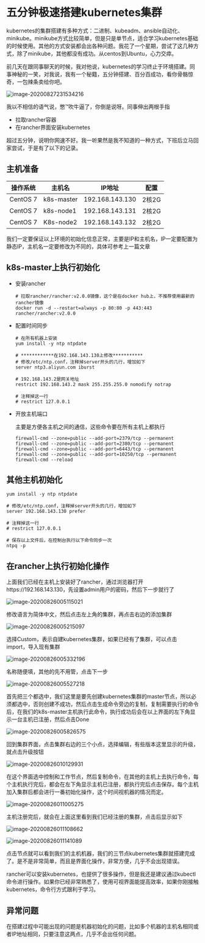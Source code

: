 # 五分钟极速搭建kubernetes集群

kubernetes的集群搭建有多种方式：二进制、kubeadm、ansible自动化、minikube。minikube方式比较简单，但是只是单节点，适合学习kubernetes基础的时候使用。其他的方式安装都会出各种问题。我花了一个星期，尝试了这几种方式，除了minikube，其他都没有成功。从centos到Ubuntu，心力交瘁。

前几天在跟同事聊天的时候，我对他说，kubernetes的学习终止于环境搭建。同事神秘的一笑，对我说，我有一个秘籍，五分钟搭建、百分百成功，看你骨骼惊奇，一包辣条卖给你吧。

![image-20200827231534216](https://tva1.sinaimg.cn/large/007S8ZIlly1gi5s0g2gtzj309408yju9.jpg)

我以不相信的语气说，憋™吹牛逼了，你倒是说呀。同事伸出两根手指

- 拉取rancher容器
- 在rancher界面安装kubernetes

超过五分钟，说明你网速不好。我一听果然是我不知道的一种方式，下班后立马回家尝试，于是有了以下的记录。

## 主机准备

| 操作系统 | 主机名     | IP地址          | 配置  |
| -------- | ---------- | --------------- | ----- |
| CentOS 7 | k8s-master | 192.168.143.130 | 2核2G |
| CentOS 7 | k8s-node1  | 192.168.143.131 | 2核2G |
| CentOS 7 | K8s-node2  | 192.168.143.132 | 2核2G |

我们一定要保证以上环境的初始化信息正常，主要是IP和主机名，IP一定要配置为静态IP，主机名一定要修改为不同的，具体可参考上一篇文章

## k8s-master上执行初始化

- 安装rancher

  ```shell
  # 拉取rancher/rancher:v2.0.0镜像，这个是在docker hub上，不推荐使用最新的rancher镜像
  docker run -d --restart=always -p 80:80 -p 443:443 rancher/rancher:v2.0.0
  ```

- 配置时间同步

  ```shell
  # 在所有机器上安装
  yum install -y ntp ntpdate
  
  # ************在192.168.143.130上修改***********
  # 修改/etc/ntp.conf，注释掉server开头的几行，增加如下
  server ntp3.aliyun.com iburst
  
  # 192.168.143.2是网关地址
  restrict 192.168.143.2 mask 255.255.255.0 nomodify notrap
  
  # 注释掉这一行
  # restrict 127.0.0.1
  ```
  
- 开放主机端口
  
  主要是方便各主机之间的通信，这些命令要在所有主机上都执行
  
  ```shell
  firewall-cmd --zone=public --add-port=2379/tcp --permanent
  firewall-cmd --zone=public --add-port=2380/tcp --permanent
  firewall-cmd --zone=public --add-port=6443/tcp --permanent
  firewall-cmd --zone=public --add-port=10250/tcp --permanent
  firewall-cmd --reload
  ```
  
  

## 其他主机初始化

```shell
yum install -y ntp ntpdate

# 修改/etc/ntp.conf，注释掉server开头的几行，增加如下
server 192.168.143.130 prefer

# 注释掉这一行
# restrict 127.0.0.1

# 保存以上文件后，在控制台执行以下命令同步一次
ntpq -p
```



## 在rancher上执行初始化操作

上面我们已经在主机上安装好了rancher，通过浏览器打开https://192.168.143.130，先设置admin用户的密码，然后下一步就行了

![image-20200826005115021](https://tva1.sinaimg.cn/large/007S8ZIlly1gi3jjd34x6j317v0pi75s.jpg)

  修改语言为简体中文，然后点击左上角的集群，再点击右边的添加集群

![image-20200826005215097](https://tva1.sinaimg.cn/large/007S8ZIlly1gi3jkd71cvj311p067gm6.jpg)

选择Custom，表示自建kubernetes集群，如果已经有了集群，可以点击import，导入现有集群

![image-20200826005332196](https://tva1.sinaimg.cn/large/007S8ZIlly1gi3jlphx0ij31360j1dhk.jpg)

名称随便填，其他的先不用管，点击下一步

![image-20200826005527218](https://tva1.sinaimg.cn/large/007S8ZIlly1gi3jnp3nwcj313w0l3q5u.jpg)

首先把三个都选中，我们这里是要先创建kubernetes集群的master节点，所以必须都选中，否则创建不成功，然后点击生成命令旁边的复制，复制需要执行的命令后，在我们的k8s-master主机执行此命令，执行成功后会在以上界面的左下角显示一台主机已注册，然后点击Done

![image-20200826005826575](https://tva1.sinaimg.cn/large/007S8ZIlly1gi3jr5uoenj312j0aogmn.jpg)

回到集群界面，点击集群右边的三个小点，选择编辑，有些版本这里显示的升级，就点击升级按钮

![image-20200826010129931](https://tva1.sinaimg.cn/large/007S8ZIlly1gi3jtzq23xj312s0nrq5t.jpg)

在这个界面选中控制和工作节点，然后复制命令，在其他的主机上去执行命令，每个主机执行完后，都会在左下角显示主机已注册，都执行完后点击保存。每个主机加入集群后都会进行一番初始化操作，这个时间视机器的情况而定。

![image-20200826011005275](https://tva1.sinaimg.cn/large/007S8ZIlly1gi3k2xbzp1j30fw066wet.jpg)

主机注册完后，就会在上面这里看到我们已经注册的集群，点击后显示如下

![image-20200826011108662](https://tva1.sinaimg.cn/large/007S8ZIlly1gi3k40q1y1j312i0kracm.jpg)

![image-20200826011141089](https://tva1.sinaimg.cn/large/007S8ZIlly1gi3k4kvq5jj314m0ad75v.jpg)

点击节点就可以看到我们的主机机器，我们的三节点kubernetes集群就搭建完成了。是不是非常简单，而且是界面化操作，非常方便，几乎不会出现错误。

rancher可以安装kubernetes，也提供了很多操作，但是我还是建议通过kubectl命令进行操作。如果你已经非常熟悉了，使用可视界面能提高效率，如果你刚接触kubernetes，命令行方式跟利于学习。

## 异常问题

在搭建过程中可能出现的问题是机器初始化的问题，比如多个机器的主机名相同或者IP地址相同，只要注意这两点，几乎不会出任何问题。